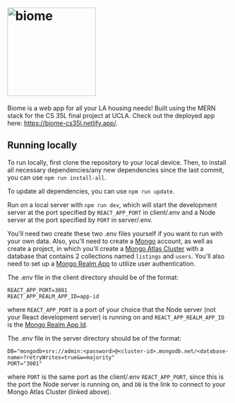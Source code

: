 # <img src="https://user-images.githubusercontent.com/69874869/120747704-5ab78280-c4b6-11eb-8caa-5a084e6bc675.png" alt="biome" width="200" />

Biome is a web app for all your LA housing needs! Built using the MERN stack for the CS 35L final project at UCLA. Check out the deployed app here: https://biome-cs35l.netlify.app/.

## Running locally

To run locally, first clone the repository to your local device. Then, to install all necessary dependencies/any new dependencies since the last commit, you can use `npm run install-all`.

To update all dependencies, you can use `npm run update`.

Run on a local server with `npm run dev`, which will start the development server at the port specified by `REACT_APP_PORT` in client/.env and a Node server at the port specified by `PORT` in server/.env.

You'll need two create these two .env files yourself if you want to run with your own data. Also, you'll need to create a [Mongo](https://www.mongodb.com/) account, as well as create a project, in which you'll create a [Mongo Atlas Cluster](https://docs.atlas.mongodb.com/getting-started/) with a database that contains 2 collections named `listings` and `users`. You'll also need to set up a [Mongo Realm App](https://docs.mongodb.com/realm/get-started/create-realm-app/) to utilize user authentication.

The .env file in the client directory should be of the format:
```
REACT_APP_PORT=3001
REACT_APP_REALM_APP_ID=app-id
```
where `REACT_APP_PORT` is a port of your choice that the Node server (not your React development server) is running on and `REACT_APP_REALM_APP_ID` is the [Mongo Realm App Id](https://docs.mongodb.com/realm/get-started/find-your-project-or-app-id/#:~:text=Your%20app%20ID%20is%20used,side%20of%20your%20application%20dashboard.&text=The%20UI%20displays%20your%20app%20name%20in%20the%20top%20left.).

The .env file in the server directory should be of the format:
```
DB="mongodb+srv://admin:<password>@<cluster-id>.mongodb.net/<database-name>?retryWrites=true&w=majority"
PORT="3001"
```
where `PORT` is the same port as the client/.env `REACT_APP_PORT`, since this is the port the Node server is running on, and `DB` is the link to connect to your Mongo Atlas Cluster (linked above).
